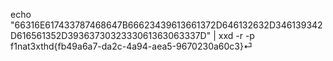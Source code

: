 echo "66316E617433787468647B66623439613661372D646132632D346139342D616561352D3936373032333061363063337D" | xxd -r -p
f1nat3xthd{fb49a6a7-da2c-4a94-aea5-9670230a60c3}⏎